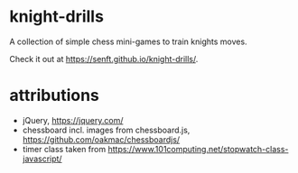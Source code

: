# knight-drills
A collection of simple chess mini-games to train knights moves.

Check it out at https://senft.github.io/knight-drills/.

# attributions

* jQuery, https://jquery.com/
* chessboard incl. images from chessboard.js, https://github.com/oakmac/chessboardjs/
* timer class taken from https://www.101computing.net/stopwatch-class-javascript/

